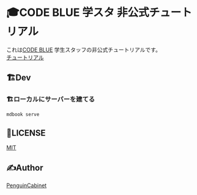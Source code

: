 # 🎓CODE BLUE 学スタ 非公式チュートリアル

これは[CODE BLUE](https://codeblue.jp/) 学生スタッフの非公式チュートリアルです。    
[チュートリアル](https://cb-t.penguincabinet.com)

## 🏗Dev

### 🏗ローカルにサーバーを建てる
```
mdbook serve
```

## 🎫LICENSE

[MIT](./LICENSE)

## ✍Author

[PenguinCabinet](https://github.com/PenguinCabinet)
